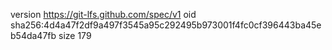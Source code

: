 version https://git-lfs.github.com/spec/v1
oid sha256:4d4a47f2df9a497f3545a95c292495b973001f4fc0cf396443ba45eb54da47fb
size 179
